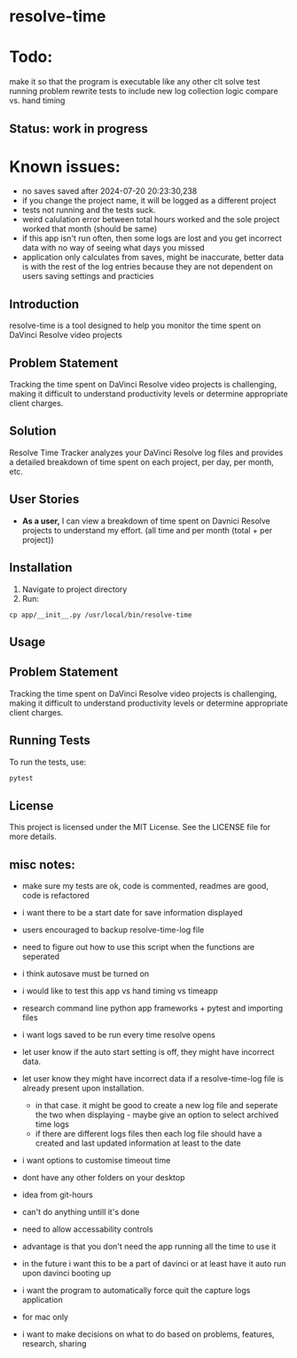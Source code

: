# resolve-time

# Todo:
make it so that the program is executable like any other clt
solve test running problem
rewrite tests to include new log collection logic
compare vs. hand timing

## Status: work in progress

# Known issues:
- no saves saved after 2024-07-20 20:23:30,238
- if you change the project name, it will be logged as a different project
- tests not running and the tests suck.
- weird calulation error between total hours worked and the sole project worked that month (should be same)
- if this app isn't run often, then some logs are lost and you get incorrect data with no way of seeing what days you missed
- application only calculates from saves, might be inaccurate, better data is with the rest of the log entries because they are not dependent on users saving settings and practicies

## Introduction
resolve-time is a tool designed to help you monitor the time spent on DaVinci Resolve video projects

## Problem Statement
Tracking the time spent on DaVinci Resolve video projects is challenging, making it difficult to understand productivity levels or determine appropriate client charges.

## Solution
Resolve Time Tracker analyzes your DaVinci Resolve log files and provides a detailed breakdown of time spent on each project, per day, per month, etc.

## User Stories
<!-- - **As a user,** I can provide my log file folder for analysis. -->
- **As a user,** I can view a breakdown of time spent on Davnici Resolve projects to understand my effort. (all time and per month (total + per project))
<!-- - **As a user,** I can view a heatmap graph showing total days spent editing to understand my consistency. -->

## Installation

1. Navigate to project directory
2. Run:
```
cp app/__init__.py /usr/local/bin/resolve-time
```

## Usage

## Problem Statement
Tracking the time spent on DaVinci Resolve video projects is challenging, making it difficult to understand productivity levels or determine appropriate client charges.

## Running Tests
To run the tests, use:
```bash
pytest
```

## License
This project is licensed under the MIT License. See the LICENSE file for more details.

## misc notes:
- make sure my tests are ok, code is commented, readmes are good, code is refactored
- i want there to be a start date for save information displayed
- users encouraged to backup resolve-time-log file
- need to figure out how to use this script when the functions are seperated
- i think autosave must be turned on
- i would like to test this app vs hand timing vs timeapp
- research command line python app frameworks + pytest and importing files

- i want logs saved to be run every time resolve opens
- let user know if the auto start setting is off, they might have incorrect data.

- let user know they might have incorrect data if a resolve-time-log file is already present upon installation.
  - in that case. it might be good to create a new log file and seperate the two when displaying - maybe give an option to select archived time logs
  - if there are different logs files then each log file should have a created and last updated information at least to the date

- i want options to customise timeout time
- dont have any other folders on your desktop
- idea from git-hours
- can't do anything untill it's done
- need to allow accessability controls
- advantage is that you don't need the app running all the time to use it
- in the future i want this to be a part of davinci or at least have it auto run upon davinci booting up
- i want the program to automatically force quit the capture logs application
- for mac only
-  i want to make decisions on what to do based on problems, features, research, sharing
